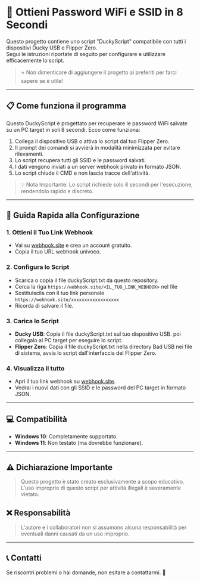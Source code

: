 # 🦆 Ottieni Password WiFi e SSID in 8 Secondi
 
Questo progetto contiene uno script "DuckyScript" compatibile con tutti i dispositivi Ducky USB e Flipper Zero.  
Segui le istruzioni riportate di seguito per configurare e utilizzare efficacemente lo script.  
 
> ⭐️ Non dimenticare di aggiungere il progetto ai preferiti per farci sapere se è utile!  
 
--- 
 
## 📋 Come funziona il programma
 
Questo DuckyScript è progettato per recuperare le password WiFi salvate su un PC target in soli 8 secondi.
Ecco come funziona:  
 
1. Collega il dispositivo USB o attiva lo script dal tuo Flipper Zero.  
2. Il prompt dei comandi si avvierà in modalità minimizzata per evitare rilevamenti.  
3. Lo script recupera tutti gli SSID e le password salvati.  
4. I dati vengono inviati a un server webhook privato in formato JSON.  
5. Lo script chiude il CMD e non lascia tracce dell'attività.  
 
> 💡 Nota Importante: Lo script richiede solo 8 secondi per l'esecuzione, rendendolo rapido e discreto.  
 
--- 
 
## 🚀 Guida Rapida alla Configurazione 
 
### 1. Ottieni il Tuo Link Webhook 
- Vai su [webhook.site](https://webhook.site/) e crea un account gratuito.  
- Copia il tuo URL webhook univoco.  
 
### 2. Configura lo Script 
- Scarica o copia il file duckyScript.txt da questo repository.  
- Cerca la riga `https://webhook.site/<IL_TUO_LINK_WEBHOOK>` nel file 
- Sostituiscila con il tuo link personale `https://webhook.site/xxxxxxxxxxxxxxxxxx`
- Ricorda di salvare il file.  
 
### 3. Carica lo Script 
- **Ducky USB**: Copia il file duckyScript.txt sul tuo dispositivo USB. poi collegalo al PC target per eseguire lo script.  
- **Flipper Zero**: Copia il file duckyScript.txt nella directory Bad USB nei file di sistema, avvia lo script dall'interfaccia del Flipper Zero.  
 
### 4. Visualizza il tutto
- Apri il tuo link webhook su [webhook.site](https://webhook.site/).  
- Vedrai i nuovi dati con gli SSID e le password del PC target in formato JSON.  
 
--- 
 
## 💻 Compatibilità 
 
- **Windows 10**: Completamente supportato.  
- **Windows 11**: Non testato (ma dovrebbe funzionare).  
 
--- 
 
## ⚠️ Dichiarazione Importante 
 
> Questo progetto è stato creato esclusivamente a scopo educativo.  
> L'uso improprio di questo script per attività illegali è severamente vietato.  
 
## ❌ Responsabilità 
> L'autore e i collaboratori non si assumono alcuna responsabilità per eventuali danni causati da un uso improprio.  
 
--- 
 
## 📞 Contatti 
 
Se riscontri problemi o hai domande, non esitare a contattarmi. 💬